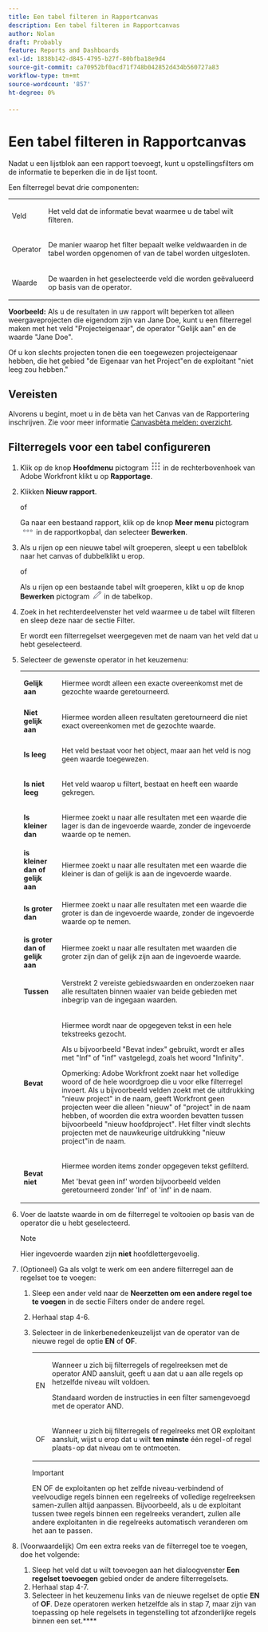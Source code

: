 ```yaml
---
title: Een tabel filteren in Rapportcanvas
description: Een tabel filteren in Rapportcanvas
author: Nolan
draft: Probably
feature: Reports and Dashboards
exl-id: 1838b142-d845-4795-b27f-80bfba18e9d4
source-git-commit: ca70952bf0acd71f748b042852d434b560727a83
workflow-type: tm+mt
source-wordcount: '857'
ht-degree: 0%

---
```



# Een tabel filteren in Rapportcanvas

Nadat u een lijstblok aan een rapport toevoegt, kunt u opstellingsfilters om de informatie te beperken die in de lijst toont.

Een filterregel bevat drie componenten:

<table style="table-layout:auto"> 
 <col> 
 <col> 
 <tbody> 
  <tr> 
   <td role="rowheader">Veld</td> 
   <td> <p>Het veld dat de informatie bevat waarmee u de tabel wilt filteren.</p> </td> 
  </tr> 
  <tr> 
   <td role="rowheader">Operator</td> 
   <td> <p>De manier waarop het filter bepaalt welke veldwaarden in de tabel worden opgenomen of van de tabel worden uitgesloten. </p> </td> 
  </tr> 
  <tr> 
   <td role="rowheader">Waarde</td> 
   <td> <p>De waarden in het geselecteerde veld die worden geëvalueerd op basis van de operator.</p> </td> 
  </tr> 
 </tbody> 
</table>

**Voorbeeld:** Als u de resultaten in uw rapport wilt beperken tot alleen weergaveprojecten die eigendom zijn van Jane Doe, kunt u een filterregel maken met het veld &quot;Projecteigenaar&quot;, de operator &quot;Gelijk aan&quot; en de waarde &quot;Jane Doe&quot;.

Of u kon slechts projecten tonen die een toegewezen projecteigenaar hebben, die het gebied &quot;de Eigenaar van het Project&quot;en de exploitant &quot;niet leeg zou hebben.&quot;

## Vereisten

Alvorens u begint, moet u in de bèta van het Canvas van de Rapportering inschrijven. Zie voor meer informatie [Canvasbèta melden: overzicht](/help/quicksilver/product-announcements/betas/canvas-dashboards-beta/reporting-canvas-beta-overview.md).

## Filterregels voor een tabel configureren

1. Klik op de knop **Hoofdmenu** pictogram ![](assets/main-menu-icon.png) in de rechterbovenhoek van Adobe Workfront klikt u op **Rapportage**.

1. Klikken **Nieuw rapport**.

   of

   Ga naar een bestaand rapport, klik op de knop **Meer menu** pictogram ![](assets/more-icon.png) in de rapportkopbal, dan selecteer **Bewerken**.

1. Als u rijen op een nieuwe tabel wilt groeperen, sleept u een tabelblok naar het canvas of dubbelklikt u erop.

   of

   Als u rijen op een bestaande tabel wilt groeperen, klikt u op de knop **Bewerken** pictogram ![](assets/edit-icon.png) in de tabelkop.

1. Zoek in het rechterdeelvenster het veld waarmee u de tabel wilt filteren en sleep deze naar de sectie Filter.

   Er wordt een filterregelset weergegeven met de naam van het veld dat u hebt geselecteerd.

1. Selecteer de gewenste operator in het keuzemenu:

   <table style="table-layout:auto"> 
    <col> 
    <col> 
    <tbody> 
     <tr> 
      <td role="rowheader"><strong>Gelijk aan</strong> </td> 
      <td> <p>Hiermee wordt alleen een exacte overeenkomst met de gezochte waarde geretourneerd.</p> </td> 
     </tr> 
     <tr> 
      <td role="rowheader"><strong>Niet gelijk aan</strong> </td> 
      <td> <p>Hiermee worden alleen resultaten geretourneerd die niet exact overeenkomen met de gezochte waarde.</p> </td> 
     </tr> 
     <tr> 
      <td role="rowheader"><strong>Is leeg</strong> </td> 
      <td> <p>Het veld bestaat voor het object, maar aan het veld is nog geen waarde toegewezen.</p> </td> 
     </tr> 
     <tr> 
      <td role="rowheader"><strong>Is niet leeg</strong> </td> 
      <td> <p>Het veld waarop u filtert, bestaat en heeft een waarde gekregen.</p> </td> 
     </tr> 
     <tr> 
      <td role="rowheader"><strong>Is kleiner dan</strong> </td> 
      <td> <p>Hiermee zoekt u naar alle resultaten met een waarde die lager is dan de ingevoerde waarde, zonder de ingevoerde waarde op te nemen.</p> </td> 
     </tr> 
     <tr> 
      <td role="rowheader"><strong>is kleiner dan of gelijk aan</strong> </td> 
      <td> <p>Hiermee zoekt u naar alle resultaten met een waarde die kleiner is dan of gelijk is aan de ingevoerde waarde.</p> </td> 
     </tr> 
     <tr> 
      <td role="rowheader"><strong>Is groter dan</strong> </td> 
      <td> <p>Hiermee zoekt u naar alle resultaten met een waarde die groter is dan de ingevoerde waarde, zonder de ingevoerde waarde op te nemen.</p> </td> 
     </tr> 
     <tr> 
      <td role="rowheader"><strong>is groter dan of gelijk aan</strong> </td> 
      <td> <p>Hiermee zoekt u naar alle resultaten met waarden die groter zijn dan of gelijk zijn aan de ingevoerde waarde.</p> </td> 
     </tr> 
     <tr> 
      <td role="rowheader"><strong>Tussen</strong> </td> 
      <td> <p>Verstrekt 2 vereiste gebiedswaarden en onderzoeken naar alle resultaten binnen waaier van beide gebieden met inbegrip van de ingegaan waarden.</p> </td> 
     </tr> 
     <tr> 
      <td role="rowheader"><strong>Bevat</strong> </td> 
      <td> <p>Hiermee wordt naar de opgegeven tekst in een hele tekstreeks gezocht.</p> <p>Als u bijvoorbeeld "Bevat index" gebruikt, wordt er alles met "Inf" of "inf" vastgelegd, zoals het woord "Infinity".</p> <p>Opmerking: Adobe Workfront zoekt naar het volledige woord of de hele woordgroep die u voor elke filterregel invoert. Als u bijvoorbeeld velden zoekt met de uitdrukking "nieuw project" in de naam, geeft Workfront geen projecten weer die alleen "nieuw" of "project" in de naam hebben, of woorden die extra woorden bevatten tussen bijvoorbeeld "nieuw hoofdproject". Het filter vindt slechts projecten met de nauwkeurige uitdrukking "nieuw project"in de naam.</p> </td> 
     </tr> 
     <tr> 
      <td role="rowheader"><strong>Bevat niet</strong> </td> 
      <td> <p>Hiermee worden items zonder opgegeven tekst gefilterd.</p> <p>Met 'bevat geen inf' worden bijvoorbeeld velden geretourneerd zonder 'Inf' of 'inf' in de naam.</p> </td> 
     </tr> 
    </tbody> 
   </table>

1. Voer de laatste waarde in om de filterregel te voltooien op basis van de operator die u hebt geselecteerd.

   >[!NOTE]
   >
   >Hier ingevoerde waarden zijn **niet** hoofdlettergevoelig.

1. (Optioneel) Ga als volgt te werk om een andere filterregel aan de regelset toe te voegen:

   1. Sleep een ander veld naar de **Neerzetten om een andere regel toe te voegen** in de sectie Filters onder de andere regel.
   1. Herhaal stap 4-6.
   1. Selecteer in de linkerbenedenkeuzelijst van de operator van de nieuwe regel de optie **EN** of **OF**.

      <table style="table-layout:auto"> 
       <col> 
       </col> 
       <col> 
       </col> 
       <tbody> 
        <tr> 
         <td role="rowheader"> <p>EN</p> </td> 
         <td> <p>Wanneer u zich bij filterregels of regelreeksen met de operator AND aansluit, geeft u aan dat u aan alle regels op hetzelfde niveau wilt voldoen.</p> <p>Standaard worden de instructies in een filter samengevoegd met de operator AND.</p> </td> 
        </tr> 
        <tr> 
         <td role="rowheader"> <p>OF</p> </td> 
         <td> <p>Wanneer u zich bij filterregels of regelreeks met OR exploitant aansluit, wijst u erop dat u wilt <strong>ten minste</strong> één regel-of regel plaats-op dat niveau om te ontmoeten.</p> </td> 
        </tr> 
       </tbody> 
      </table>

      >[!IMPORTANT]
      >
      >EN OF de exploitanten op het zelfde niveau-verbindend of veelvoudige regels binnen een regelreeks of volledige regelreeksen samen-zullen altijd aanpassen. Bijvoorbeeld, als u de exploitant tussen twee regels binnen een regelreeks verandert, zullen alle andere exploitanten in die regelreeks automatisch veranderen om het aan te passen.

1. (Voorwaardelijk) Om een extra reeks van de filterregel toe te voegen, doe het volgende:

   1. Sleep het veld dat u wilt toevoegen aan het dialoogvenster **Een regelset toevoegen** gebied onder de andere filterregelsets.
   1. Herhaal stap 4-7.
   1. Selecteer in het keuzemenu links van de nieuwe regelset de optie **EN** of **OF**. Deze operatoren werken hetzelfde als in stap 7, maar zijn van toepassing op hele regelsets in tegenstelling tot afzonderlijke regels binnen een set.****
